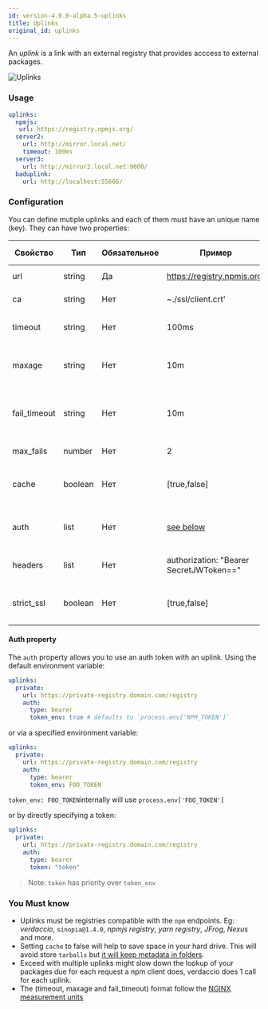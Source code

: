```yaml
---
id: version-4.0.0-alpha.5-uplinks
title: Uplinks
original_id: uplinks
---
```


An *uplink* is a link with an external registry that provides acccess to external packages.

![Uplinks](https://user-images.githubusercontent.com/558752/52976233-fb0e3980-33c8-11e9-8eea-5415e6018144.png)

### Usage

```yaml
uplinks:
  npmjs:
   url: https://registry.npmjs.org/
  server2:
    url: http://mirror.local.net/
    timeout: 100ms
  server3:
    url: http://mirror2.local.net:9000/
  baduplink:
    url: http://localhost:55666/
```

### Configuration

You can define mutiple uplinks and each of them must have an unique name (key). They can have two properties:

| Свойство     | Тип     | Обязательное | Пример                                  | Поддержка | Описание                                                                                                                   | По умолчанию |
| ------------ | ------- | ------------ | --------------------------------------- | --------- | -------------------------------------------------------------------------------------------------------------------------- | ------------ |
| url          | string  | Да           | https://registry.npmjs.org/             | все       | The registry url                                                                                                           | npmjs        |
| ca           | string  | Нет          | ~./ssl/client.crt'                      | все       | SSL path certificate                                                                                                       | No default   |
| timeout      | string  | Нет          | 100ms                                   | все       | set new timeout for the request                                                                                            | 30s          |
| maxage       | string  | Нет          | 10m                                     | все       | the time threshold to the cache is valid                                                                                   | 2m           |
| fail_timeout | string  | Нет          | 10m                                     | все       | defines max time when a request becomes a failure                                                                          | 5m           |
| max_fails    | number  | Нет          | 2                                       | все       | limit maximun failure request                                                                                              | 2            |
| cache        | boolean | Нет          | [true,false]                            | >= 2.1    | cache all remote tarballs in storage                                                                                       | true         |
| auth         | list    | Нет          | [see below](uplinks.md#auth-property)   | >= 2.5    | assigns the header 'Authorization' [more info](http://blog.npmjs.org/post/118393368555/deploying-with-npm-private-modules) | disabled     |
| headers      | list    | Нет          | authorization: "Bearer SecretJWToken==" | все       | list of custom headers for the uplink                                                                                      | disabled     |
| strict_ssl   | boolean | Нет          | [true,false]                            | >= 3.0    | If true, requires SSL certificates be valid.                                                                               | true         |

#### Auth property

The `auth` property allows you to use an auth token with an uplink. Using the default environment variable:

```yaml
uplinks:
  private:
    url: https://private-registry.domain.com/registry
    auth:
      type: bearer
      token_env: true # defaults to `process.env['NPM_TOKEN']`
```

or via a specified environment variable:

```yaml
uplinks:
  private:
    url: https://private-registry.domain.com/registry
    auth:
      type: bearer
      token_env: FOO_TOKEN
```

`token_env: FOO_TOKEN`internally will use `process.env['FOO_TOKEN']`

or by directly specifying a token:

```yaml
uplinks:
  private:
    url: https://private-registry.domain.com/registry
    auth:
      type: bearer
      token: "token"
```

> Note: `token` has priority over `token_env`

### You Must know

* Uplinks must be registries compatible with the `npm` endpoints. Eg: *verdaccio*, `sinopia@1.4.0`, *npmjs registry*, *yarn registry*, *JFrog*, *Nexus* and more.
* Setting `cache` to false will help to save space in your hard drive. This will avoid store `tarballs` but [it will keep metadata in folders](https://github.com/verdaccio/verdaccio/issues/391).
* Exceed with multiple uplinks might slow down the lookup of your packages due for each request a npm client does, verdaccio does 1 call for each uplink.
* The (timeout, maxage and fail_timeout) format follow the [NGINX measurement units](http://nginx.org/en/docs/syntax.html)